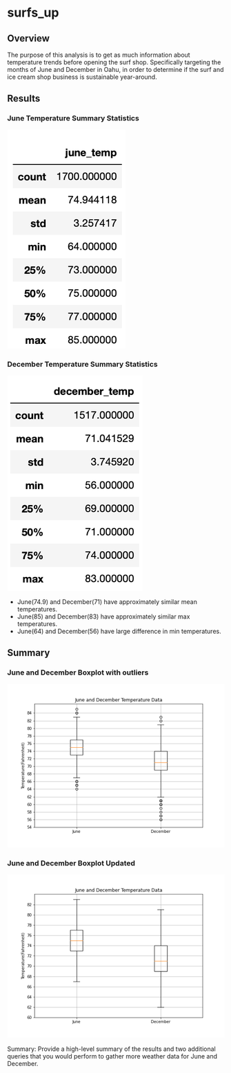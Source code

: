 # surfs_up

## Overview
The purpose of this analysis is to get as much information about temperature trends before opening the surf shop. Specifically targeting the months of June and December in Oahu, in order to determine if the surf and ice cream shop business is sustainable year-around.

## Results
### June Temperature Summary Statistics
![June Temps](/june_temp.png)

### December Temperature Summary Statistics
![December Temps](/december_temp.png)

- June(74.9) and December(71) have approximately similar mean temperatures.
- June(85) and December(83) have approximately similar max temperatures.
- June(64) and December(56) have large difference in min temperatures.

## Summary



### June and December Boxplot with outliers
![June and December Temps](/June_December_Boxplots.png)

### June and December Boxplot Updated
![June and December Temps Updated](/June_December_Boxplots_updated.png)

Summary: Provide a high-level summary of the results and two additional queries that you would perform to gather more weather data for June and December.